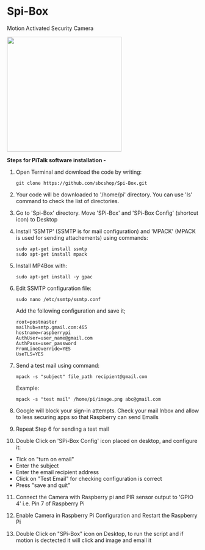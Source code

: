 # Spi-Box
Motion Activated Security Camera

<img src="https://cdn.shopify.com/s/files/1/1217/2104/products/spi_box_white_a_720_660_1024x1024.png?v=1528440308" width="300">

**Steps for PiTalk software installation -** 

1. Open Terminal and download the code by writing: 
   ```
   git clone https://github.com/sbcshop/Spi-Box.git
   ```
   
2. Your code will be downloaded to '/home/pi' directory. You can use 'ls' command to check the list of directories.

3. Go to 'Spi-Box' directory. Move 'SPi-Box' and 'SPi-Box Config' (shortcut icon) to Desktop

4. Install 'SSMTP' (SSMTP is for mail configuration) and 'MPACK' (MPACK is used for sending attachements) using commands:
   ```
   sudo apt-get install ssmtp
   sudo apt-get install mpack
   ```   
   
5. Install MP4Box with:
     ```
     sudo apt-get install -y gpac
     ```

   
6. Edit SSMTP configuration file:
   ```
   sudo nano /etc/ssmtp/ssmtp.conf
   ```
   
   Add the following configuration and save it;
   ```
   root=postmaster
   mailhub=smtp.gmail.com:465
   hostname=raspberrypi
   AuthUser=user_name@gmail.com
   AuthPass=user_password
   FromLineOverride=YES
   UseTLS=YES
   ```

7. Send a test mail using command:
   ```
   mpack -s "subject" file_path recipient@gmail.com
   ```
   Example:
   ```
   mpack -s "test mail" /home/pi/image.png abc@gmail.com
   ```
   
8. Google will block your sign-in attempts. Check your mail Inbox and allow to less securing apps so that Raspberry can send Emails

9. Repeat Step 6 for sending a test mail

10. Double Click on 'SPi-Box Config' icon placed on desktop, and configure it:
   - Tick on "turn on email"
   - Enter the subject
   - Enter the email recipient address
   - Click on "Test Email" for checking configuration is correct
   - Press "save and quit"
   
11. Connect the Camera with Raspberry pi and PIR sensor output to 'GPIO 4' i.e. Pin 7 of Raspberry Pi

12. Enable Camera in Raspberry Pi Configuration and Restart the Raspberry Pi

13. Double Click on "SPi-Box" icon on Desktop, to run the script and if motion is dectected it will click and image and email it

